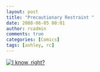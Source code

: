 ```yaml
---
layout: post
title: "Precautionary Restraint "
date: 2008-06-05 00:01
author: rcadmin
comments: true
categories: [Comics]
tags: [ashley, rc]
---
```

<a href="http://bitsmack.com/wp/2008/06/05/precautionary-restraint/"><img src="http://dl.bitsmack.com/uploads/2008/06/20080605.jpg" title="I know, right?" /></a>
